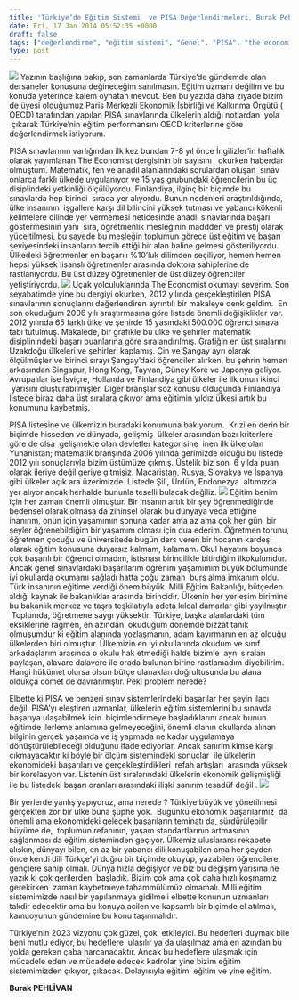 ```yaml
---
title: 'Türkiye’de Eğitim Sistemi  ve PISA Değerlendirmeleri, Burak Pehlivan'
date: Fri, 17 Jan 2014 05:52:35 +0000
draft: false
tags: ["değerlendirme", "eğitim sistemi", "Genel", "PISA", "the economist", "Türkiye'nin 2023 vizyonu", "turkiyede eğitim sistemi", "Yaşam"]
type: post
---
```


![](http://www.sentezhaber.com/images/haberler/444_yeni_egitim_sistemi_yarin_basliyor_h100151.jpg)
Yazının başlığına bakıp, son zamanlarda Türkiye’de gündemde olan dersaneler konusuna değineceğim sanılmasın. Eğitim uzmanı değilim ve bu konuda yeterince kalem oynatan mevcut. Ben bu yazıda daha ziyade bizim de üyesi olduğumuz Paris Merkezli Ekonomik İşbirliği ve Kalkınma Örgütü ( OECD) tarafından yapılan PISA sınavlarında ülkelerin aldığı notlardan  yola  çıkarak Türkiye’nin eğitim performansını OEСD kriterlerine göre değerlendirmek istiyorum.

PISA sınavlarının varlığından ilk kez bundan 7-8 yıl önce İngilizler’in haftalık olarak yayımlanan The Economist dergisinin bir sayısını   okurken haberdar olmuştum. Matematik, fen ve anadil alanlarındaki sorulardan oluşan  sınav onlarca farklı ülkede uygulanıyor ve 15 yaş grubundaki öğrencilerin bu üç disiplindeki yetkinliği ölçülüyordu. Finlandiya, ilginç bir biçimde bu sınavlarda hep birinci  sırada yer alıyordu. Bunun nedenleri araştırıldığında, ülke insanının  işgallere karşı dil bilincini yüksek tutması ve yabancı kökenli kelimelere dilinde yer vermemesi neticesinde anadil sınavlarında başarı göstermesinin yanı  sıra, öğretmenlik mesleğinin maddden ve prestij olarak yüceltilmesi, bu sayede bu mesleğin toplumun görece üst eğitim ve başarı seviyesindeki insanların tercih ettiği bir alan haline gelmesi gösteriliyordu. Ülkedeki öğretmenler en başarılı %10’luk dilimden seçiliyor, hemen hemen hepsi yüksek lisanslı öğretmenler arasında doktora sahiplerine de rastlanıyordu. Bu üst düzey öğretmenler de üst düzey öğrenciler yetiştiriyordu.
![](http://vanhaberleri.com.tr/wp-content/uploads/2013/12/T%C3%BCrkiyedeki-E%C4%9Fitim-Sistemi.jpg)
Uçak yolculuklarında The Economist okumayı severim. Son seyahatimde yine bu dergiyi okurken, 2012 yılında gerçekleştirilen PISA sınavlarının sonuçlarını değerlendiren ayrıntılı bir makaleye denk geldim.  En son okuduğum 2006 yılı araştırmasına göre listede önemli değişiklikler var. 2012 yılında 65 farklı ülke ve şehirde 15 yaşındaki 500.000 öğrenci sınava tabi tutulmuş. Makalede, bir grafikle bu ülke ve şehirler matematik disiplinindeki başarı puanlarına göre sıralandırılmış. Grafiğin en üst sıralarını Uzakdoğu ülkeleri ve şehirleri kaplamış. Çin ve Şangay ayrı olarak ölçülmüşler ve birinci sırayı Şangay’daki öğrenciler alırken, bu şehrin hemen arkasından Singapur, Hong Kong, Tayvan, Güney Kore ve Japonya geliyor. Avrupalılar ise İsviçre, Hollanda ve Finlandiya gibi ülkeler ile ilk onun ikinci  yarısını oluşturabilmişler. Diğer branşlar söz konusu olduğunda Finlandiya listede biraz daha üst sıralara çıkıyor ama eğitimin yıldız ülkesi artık bu konumunu kaybetmiş.

PISA listesine ve ülkemizin buradaki konumuna bakıyorum.  Krizi en derin bir biçimde hisseden ve dünyada, gelişmiş  ülkeler arasından bazı kriterlere göre de olsa  gelişmekte olan devletler kategorisine  inen ilk ülke olan Yunanistan; matematik branşında 2006 yılında gerimizde olduğu bu listede 2012 yılı sonuçlarıyla bizim üstümüze çıkmış. Üstelik biz son  6 yılda puan olarak ileriye değil geriye gitmişiz. Macaristan, Rusya, Slovakya ve İspanya gibi ülkeler açık ara üzerimizde. Listede Şili, Ürdün, Endonezya  altımızda yer alıyor ancak herhalde bununla teselli bulacak değiliz.
![](http://www.dw.de/image/0,,17267281_303,00.jpg)
Eğitim benim için her zaman önemli olmuştur. Bir insanın artık bir şey öğrenmediğinde bedensel olarak olmasa da zihinsel olarak bu dünyaya veda ettiğine inanırım, onun için yaşamımın sonuna kadar ama az ama çok her gün  bir şeyler öğrenebildiğim bir yaşamım olması için dua ederim. Öğretmen torunu, öğretmen çocuğu ve üniversitede bugün ders veren bir hocanın kardeşi olarak eğitim konusuna duyarsız kalmam, kalamam. Okul hayatım boyunca çok başarılı bir öğrenci olmadım, istisnası birincilikle bitirdiğim ilkokulumdur. Ancak genel sınavlardaki başarılarım öğrenim yaşamımım büyük bölümünde iyi okullarda okumamı sağladı hatta çoğu zaman  burs alma imkanım oldu. Türk insanının eğitime verdiği önem büyük. Milli Eğitim Bakanlığı, bütçeden aldığı kaynak ile bakanlıklar arasında birincidir. Ülkenin her yerleşim birimine bu bakanlık merkez ve taşra teşkilatıyla adeta kılcal damarlar gibi yayılmıştır.  Toplumda, öğretmene saygı yüksektir. Türkiye, başka alanlardaki tüm eksiklerine rağmen, en azından  okuduğum dönemde bizzat tanık olmuşumdur ki eğitim alanında yozlaşmanın, adam kayırmanın en az olduğu ülkelerden biri olmuştur. Ülkemizin en iyi okullarında okudum ve sınıf arkadaşlarım arasında o okulu hak etmediği halde bizimle  aynı sıraları paylaşan, alavare dalavere ile orada bulunan birine rastlamadım diyebilirim. Hangi hükümet olursa olsun bütçe olanakları doğrultusunda bu alana oldukça cömet de davranmıştır. Peki problem nerede?

Elbette ki PISA ve benzeri sınav sistemlerindeki başarılar her şeyin ilacı değil. PISA’yı eleştiren uzmanlar, ülkelerin eğitim sistemlerini bu sınavda başarıya ulaşabilmek için  biçimlendirmeye başladıklarını ancak bunun eğitimde ilerleme anlamına gelmeyeceğini, önemli olanın okullarda alınan bilginin gerçek yaşamda ve iş yapmada ne kadar uygulamaya dönüştürülebileceği olduğunu ifade ediyorlar. Ancak sanırım kimse karşı çıkmayacaktır ki böyle bir ölçüm sistemindeki sonuçlar  ile ülkelerin ekonomideki başarıları ve gerçekleştirdikleri  refah artışları  arasında yüksek bir korelasyon var. Listenin üst sıralarındaki ülkelerin ekonomik gelişmişliği ile bu listedeki başarı oranları arasındaki ilişki sanırım tesadüf değil .
![](http://www.siyaz.net/wp-content/uploads/PISA-300x175.jpg)

Bir yerlerde yanlış yapıyoruz, ama nerede ? Türkiye büyük ve yönetilmesi gerçekten zor bir ülke buna şüphe yok.  Bugünkü ekonomik başarılarmız  da önemli ama ekonomideki gelecek başarıların teminatı da, sürdürülebilir büyüme de,  toplumun refahının, yaşam standartlarının artmasının sağlanması da eğitim sisteminden geçiyor. Ülkemiz uluslararsı rekabete alışkın, dünyayı bilen, en az bir yabancı dili konuşabilen ama her şeyden önce kendi dili Türkçe'yi doğru bir biçimde okuyup, yazabilen öğrencilere, gençlere sahip olmalı. Dünya hızla değişiyor ve biz bu değişim yarışına ne yazık ki çok gerilerden  başladık. Bizim çok ama çok daha hızlı koşmamız gerekirken  zaman kaybetmeye tahammülümüz olmamalı. Milli eğitim sistemimizde nasıl bir yapılanmaya gidilmeli elbette konunun uzmanları takdir edecektir ama bu konuya acilen ve kapsamlı bir biçimde el atılmalı, kamuoyunun gündemine bu konu taşınmalıdır.

Türkiye’nin 2023 vizyonu çok güzel, çok  etkileyici. Bu hedefleri duymak bile beni mutlu ediyor, bu hedeflere  ulaşılır ya da ulaşılmaz ama en azından bu yolda gereken çaba harcanacaktır. Ancak bu hedeflere ulaşmak için mücadele eden ve mücadele edecek kadrolar yine bizim eğitim sistemimizden çıkıyor, çıkacak. Dolayısıyla eğitim, eğitim ve yine eğitim.

**Burak PEHLİVAN**